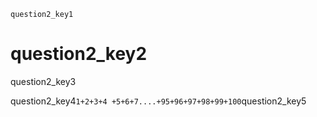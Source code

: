 ```ngMeta
question2_key1
```
# question2_key2
question2_key3

question2_key4```1+2+3+4 +5+6+7....+95+96+97+98+99+100```question2_key5

